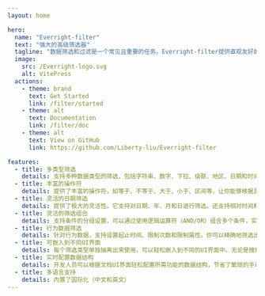 ```yaml
---
layout: home

hero:
  name: "Everright-filter"
  text: "强大的高级筛选器"
  tagline: "数据筛选和过滤是一个常见且重要的任务。Everright-filter提供直观友好的用户界面和丰富的筛选条件，使得筛选和过滤数据变得轻而易举。"
  image:
    src: /Everright-logo.svg
    alt: VitePress
  actions:
    - theme: brand
      text: Get Started
      link: /filter/started
    - theme: alt
      text: Documentation
      link: /filter/doc
    - theme: alt
      text: View on GitHub
      link: https://github.com/Liberty-liu/Everright-filter

features:
  - title: 多类型筛选
    details: 支持多种数据类型的筛选，包括字符串、数字、下拉、级联、地区、日期和时间。无论你需要对不同类型的数据进行筛选，都能满足你的需求。
  - title: 丰富的操作符
    details: 提供了丰富的操作符，如等于、不等于、大于、小于、区间等，让你能够根据具体条件灵活地定义筛选规则。
  - title: 灵活的日期筛选
    details: 提供了极大的灵活性。它支持对日期、年、月和日进行筛选。还支持相对时间和绝对时间的选择，如今日、本周、本月、今年、过去N天/小时、未来N天/小时等。这使得日期筛选更加灵活，能够满足各种时间维度的需求。
  - title: 灵活的筛选组合
    details: 支持条件的分组设置，可以通过使用逻辑运算符（AND/OR）组合多个条件，实现复杂的数据筛选逻辑。可以更精确地筛选出符合多个条件的数据，满足高级数据分析和挖掘的需求。
  - title: 行为数据筛选
    details: 针对行为数据，支持设置起止时间、限制次数和限制属性。你可以精确地筛选出特定时间段内发生的行为，并根据次数和属性条件进行进一步过滤。
  - title: 可嵌入到不同UI界面
    details: 每个筛选类型单独抽离出来使用，可以轻松嵌入到不同的UI界面中。无论是搜索框、筛选面板还是表格的表头，everright-filter都能提供一致的功能和数据结构，无需为不同界面单独开发筛选功能，节省了开发资源和时间。
  - title: 实时配置数据结构
    details: 开发人员可以根据文档UI界面轻松配置所需功能的数据结构，节省了繁琐的手动编码和调试过程。
  - title: 多语言支持
    details: 内置了国际化（中文和英文）
---
```


<script setup>
import { useData, useRoute, useRouter } from 'vitepress'
import {
  VPTeamPage,
  VPTeamPageTitle,
  VPTeamMembers,
  VPTeamPageSection
} from 'vitepress/theme'
// import db from '/theme/VPTeamMembers.vue'
const {
  lang
} = useData()
</script>
